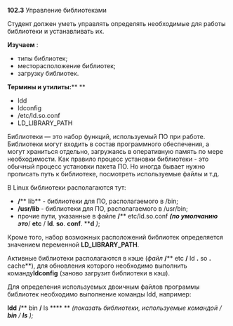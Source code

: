 **102.3** Управление библиотеками

Студент должен уметь управлять определять необходимые для работы библиотеки и устанавливать их.

**Изучаем** :

- типы библиотек;
- месторасположение библиотек;
- загрузку библиотек.

**Термины и утилиты:****        **

- ldd
- ldconfig
- /etc/ld.so.conf
- LD\_LIBRARY\_PATH

Библиотеки — это набор функций, используемый ПО при работе. Библиотеки могут входить в состав программного обеспечения, а могут храниться отдельно, загружаясь в оперативную память по мере необходимости. Как правило процесс установки библиотеки - это обычный процесс установки пакета ПО. Но иногда бывает нужно прописать путь к библиотеке, посмотреть используемые файлы и т.д.

В Linux библиотеки располагаются тут:

- **/**** lib**         - библиотеки для ПО, располагаемого в /bin;
- **/usr/lib** - библиотеки для ПО, располагаемого в /usr/bin;
- прочие пути, указанные в файле **/**** etc/ld.so.conf **_(по умолчанию это_**/ ****etc**** / ****ld****. ****so****. ****conf****. ****d** _)_;

Кроме того, набор возможных расположений библиотек определяется значением переменной **LD\_LIBRARY\_PATH**.

Активные библиотеки располагаются в кэше (_файл_ **/**** etc ****/**** ld ****.**** so ****.**** cache**), для обновления которого необходимо выполнить команду**ldconfig** (заново загрузит библиотеки в кэш).

Для определения используемых двоичным файлов программы библиотек необходимо выполнение команды ldd, например:

**ldd**  **/**** bin ****/**** ls ****       ** _(показать библиотеки, используемые командой / __bin__ / __ls__ );_
